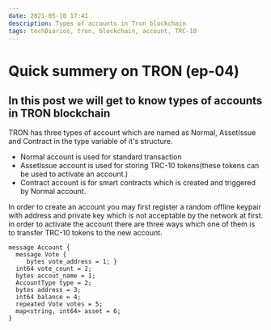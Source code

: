 ```yaml
---
date: 2021-05-10 17:41
description: Types of accounts in Tron blockchain
tags: techDiarios, tron, blockchain, account, TRC-10
---
```

# Quick summery on TRON (ep-04) 

## In this post we will get to know types of accounts in TRON blockchain

TRON has three types of account which are named as Normal, AssetIssue and Contract in the type variable of it's structure.    

- Normal account is used for standard transaction  
- AssetIssue account is used for storing TRC-10 tokens(these tokens can be used to activate an account.)  
- Contract account is for smart contracts which is created and triggered by Normal account.  

In order to create an account you may first register a random offline keypair with address and private key which is not acceptable by the network at first. in order to activate the account there are three ways which one of them is to transfer TRC-10 tokens to the new account.


```
message​ ​Account​ { ​
  message​ ​Vote​ {
  ​   bytes​ vote_address = ​1​; }​
  ​​int64​ vote_count = ​2​;
  ​​​bytes​ accout_name = ​1​;
  ​​​AccountType type = ​2​;
  ​​​​bytes​ address = ​3​;
  ​​​​​int64​ balance = ​4​;
  ​​​​​​repeated​ Vote votes = ​5​;
  ​​​​​​map<​string​, ​int64​> asset = ​6​;
} 
```

